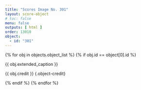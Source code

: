 ```yaml
---
title: "Scores Image No. 301"
layout: score-object
# toc: false
menu: false
outputs: [ html ]
order: 13010
object:
  - id: "301"
---
```


{% for obj in objects.object_list %}
{% if obj.id == object[0].id %}

{{ obj.extended_caption }}

{{ obj.credit }} {.object-credit}

{% endif %}
{% endfor %}
